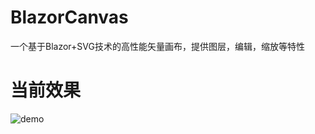 
# BlazorCanvas
一个基于Blazor+SVG技术的高性能矢量画布，提供图层，编辑，缩放等特性

# 当前效果
![demo](https://user-images.githubusercontent.com/7581981/132127153-5bf1fe34-a798-45ca-949e-0dcf1a673732.gif)


